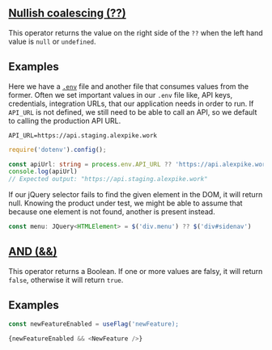 ## [Nullish coalescing (??)](https://developer.mozilla.org/en-US/docs/Web/JavaScript/Reference/Operators/Nullish_coalescing)

This operator returns the value on the right side of the `??` when the left hand value is `null` or `undefined`.
## Examples

Here we have a [`.env`](https://www.npmjs.com/package/dotenv) file and another file that consumes values from the former. Often we set important values in our `.env` file like, API keys, credentials, integration URLs, that our application needs in order to run. If `API_URL` is not defined, we still need to be able to call an API, so we default to calling the production API URL. 

``` dotenv
API_URL=https://api.staging.alexpike.work
```

```typescript
require('dotenv').config();

const apiUrl: string = process.env.API_URL ?? 'https://api.alexpike.work'
console.log(apiUrl)
// Expected output: "https://api.staging.alexpike.work"
```

If our jQuery selector fails to find the given element in the DOM, it will return null. Knowing the product under test, we might be able to assume that because one element is not found, another is present instead.

```Typescript
const menu: JQuery<HTMLElement> = $('div.menu') ?? $('div#sidenav')
```

## [AND (&&)](https://developer.mozilla.org/en-US/docs/Web/JavaScript/Reference/Operators/Logical_AND)

This operator returns a Boolean. If one or more values are falsy, it will return `false`, otherwise it will return `true`.

## Examples

```typescript
const newFeatureEnabled = useFlag('newFeature);

{newFeatureEnabled && <NewFeature />}
```